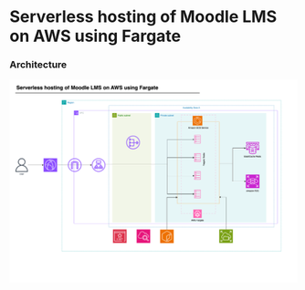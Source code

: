 # Serverless hosting of Moodle LMS on AWS using Fargate

### Architecture
![alt text](Architecture-v1.drawio.png)
